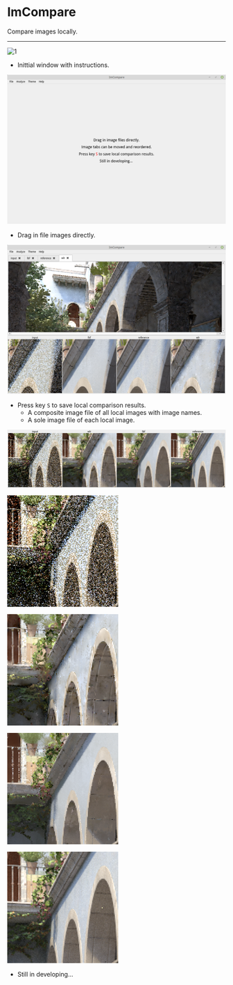 # ImCompare

Compare images locally.

- - -



![1](./result/video/video_512x342.gif)

* Inittial window with instructions.

![init.png](./result/image/init.png)

* Drag in file images directly.

![compare.png](./result/image/compare.png)

* Press key `S` to save local comparison results.
	* A composite image file of all local images with image names.
	* A sole image file of each local image.

![compare_result.png](./result/image/compare_result.png)

![input.png](./result/image/input.png)

![wlr.png](./result/image/wlr.png)

![lbf.png](./result/image/lbf.png)

![reference.png](./result/image/reference.png)

* Still in developing...
